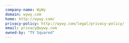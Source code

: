 ```yaml
---
company-name: WyWy
domain: wywy.com
home: http://wywy.com/
privacy-policy: http://wywy.com/legal/privacy-policy/
email: privacy@wywy.com
owned-by: "TV Squared"
---
```




